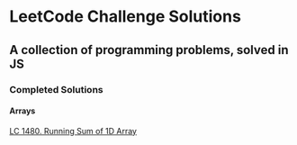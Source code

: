 # LeetCode Challenge Solutions

## A collection of programming problems, solved in JS

### Completed Solutions

#### Arrays

[LC 1480. Running Sum of 1D Array](RunningSumOf1DArray(1480))
